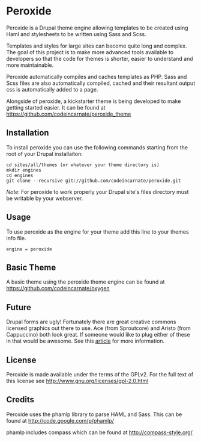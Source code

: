  Peroxide
=============

Peroxide is a Drupal theme engine allowing templates to be created using Haml
and stylesheets to be written using Sass and Scss.

Templates and styles for large sites can become quite long and complex.  The goal of this
project is to make more advanced tools available to developers so that the code for themes
is shorter, easier to understand and more maintainable.

Peroxide automatically compiles and caches templates as PHP. Sass and Scss files are also
automatically compiled, cached and their resultant output css is automatically added to a page.

Alongside of peroxide, a kickstarter theme is being developed to make getting started
easier.  It can be found at <https://github.com/codeincarnate/peroxide_theme>

Installation
------------

To install peroxide you can use the following commands starting from the root
of your Drupal installaiton:

	cd sites/all/themes (or whatever your theme directory is)
	mkdir engines
	cd engines
	git clone --recursive git://github.com/codeincarnate/peroxide.git

_Note_: For peroxide to work properly your Drupal site's files directory must be writable by your webserver.

Usage
------------

To use peroxide as the engine for your theme add this line  to your
themes info file.

	engine = peroxide

Basic Theme
------------

A basic theme using the peroxide theme engine can be found at <https://github.com/codeincarnate/oxygen>

Future
------------

Drupal forms are ugly!  Fortunately there are great creative commons licensed
graphics out there to use.  Ace (from Sproutcore) and Aristo (from Cappuccino)
both look great.  If someone would like to plug either of these in that would be awesome.
See this [article](http://www.antipode.ca/2009/themes-sproutcore-vs-cappuccino/) for more
information.

License
------------

Peroxide is made available under the terms of the GPLv2.  For the full
text of this license see <http://www.gnu.org/licenses/gpl-2.0.html>


Credits
------------

Peroxide uses the phamlp library to parse HAML and Sass.  This can be found at
<http://code.google.com/p/phamlp/>

phamlp includes compass which can be found at <http://compass-style.org/>
